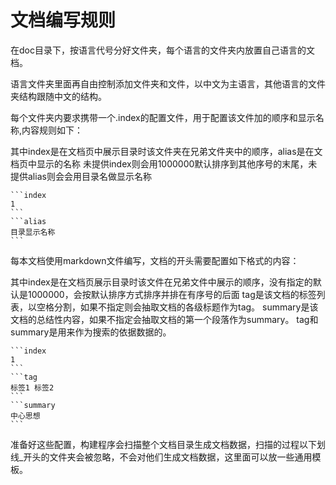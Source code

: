 # 文档编写规则

在doc目录下，按语言代号分好文件夹，每个语言的文件夹内放置自己语言的文档。

语言文件夹里面再自由控制添加文件夹和文件，以中文为主语言，其他语言的文件夹结构跟随中文的结构。

每个文件夹内要求携带一个.index的配置文件，用于配置该文件加的顺序和显示名称,内容规则如下：

其中index是在文档页中展示目录时该文件夹在兄弟文件夹中的顺序，alias是在文档页中显示的名称
未提供index则会用1000000默认排序到其他序号的末尾，未提供alias则会会用目录名做显示名称

    ```index
    1
    ```
    ```alias
    目录显示名称
    ```

每本文档使用markdown文件编写，文档的开头需要配置如下格式的内容：

其中index是在文档页展示目录时该文件在兄弟文件中展示的顺序，没有指定的默认是1000000，会按默认排序方式排序并排在有序号的后面
tag是该文档的标签列表，以空格分割，如果不指定则会抽取文档的各级标题作为tag。
summary是该文档的总结性内容，如果不指定会抽取文档的第一个段落作为summary。
tag和summary是用来作为搜索的依据数据的。

    ```index
    1
    ```
    ```tag
    标签1 标签2
    ```
    ```summary
    中心思想
    ```


准备好这些配置，构建程序会扫描整个文档目录生成文档数据，扫描的过程以下划线_开头的文件夹会被忽略，不会对他们生成文档数据，这里面可以放一些通用模板。
